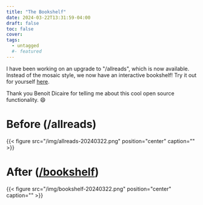 ```yaml
---
title: "The Bookshelf"
date: 2024-03-22T13:31:59-04:00
draft: false
toc: false
cover:
tags:
  - untagged
  #- featured
---
```


I have been working on an upgrade to "/allreads", which is now
available. Instead of the mosaic style, we now have an interactive
bookshelf! Try it out for yourself [here](/bookshelf).

Thank you Benoit Dicaire for telling me about this cool open source
functionality. :smile:

# Before (/allreads)
{{< figure src="/img/allreads-20240322.png" position="center" caption="" >}}

# After ([/bookshelf](/bookshelf))
{{< figure src="/img/bookshelf-20240322.png" position="center" caption="" >}}
